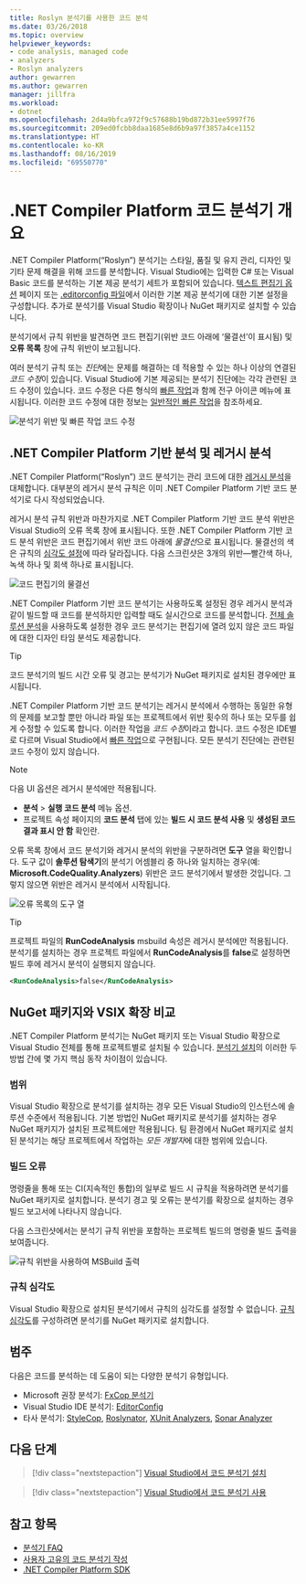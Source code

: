 ```yaml
---
title: Roslyn 분석기를 사용한 코드 분석
ms.date: 03/26/2018
ms.topic: overview
helpviewer_keywords:
- code analysis, managed code
- analyzers
- Roslyn analyzers
author: gewarren
ms.author: gewarren
manager: jillfra
ms.workload:
- dotnet
ms.openlocfilehash: 2d4a9bfca972f9c57688b19bd872b31ee5997f76
ms.sourcegitcommit: 209ed0fcbb8daa1685e8d6b9a97f3857a4ce1152
ms.translationtype: HT
ms.contentlocale: ko-KR
ms.lasthandoff: 08/16/2019
ms.locfileid: "69550770"
---
```

# <a name="overview-of-net-compiler-platform-code-analyzers"></a>.NET Compiler Platform 코드 분석기 개요

.NET Compiler Platform(“Roslyn”) 분석기는 스타일, 품질 및 유지 관리, 디자인 및 기타 문제 해결을 위해 코드를 분석합니다. Visual Studio에는 입력한 C# 또는 Visual Basic 코드를 분석하는 기본 제공 분석기 세트가 포함되어 있습니다. [텍스트 편집기 옵션](../ide/code-styles-and-code-cleanup.md) 페이지 또는 [.editorconfig 파일](../ide/editorconfig-code-style-settings-reference.md)에서 이러한 기본 제공 분석기에 대한 기본 설정을 구성합니다. 추가로 분석기를 Visual Studio 확장이나 NuGet 패키지로 설치할 수 있습니다.

분석기에서 규칙 위반을 발견하면 코드 편집기(위반 코드 아래에 ‘물결선’이 표시됨) 및 **오류 목록** 창에 규칙 위반이 보고됩니다. 

여러 분석기 규칙 또는 *진단*에는 문제를 해결하는 데 적용할 수 있는 하나 이상의 연결된 *코드 수정*이 있습니다. Visual Studio에 기본 제공되는 분석기 진단에는 각각 관련된 코드 수정이 있습니다. 코드 수정은 다른 형식의 [빠른 작업](../ide/quick-actions.md)과 함께 전구 아이콘 메뉴에 표시됩니다. 이러한 코드 수정에 대한 정보는 [일반적인 빠른 작업](../ide/common-quick-actions.md)을 참조하세요.

![분석기 위반 및 빠른 작업 코드 수정](../code-quality/media/built-in-analyzer-code-fix.png)

## <a name="net-compiler-platform-based-analysis-versus-legacy-analysis"></a>.NET Compiler Platform 기반 분석 및 레거시 분석

.NET Compiler Platform(“Roslyn”) 코드 분석기는 관리 코드에 대한 [레거시 분석](../code-quality/code-analysis-for-managed-code-overview.md)을 대체합니다. 대부분의 레거시 분석 규칙은 이미 .NET Compiler Platform 기반 코드 분석기로 다시 작성되었습니다.

레거시 분석 규칙 위반과 마찬가지로 .NET Compiler Platform 기반 코드 분석 위반은 Visual Studio의 오류 목록 창에 표시됩니다. 또한 .NET Compiler Platform 기반 코드 분석 위반은 코드 편집기에서 위반 코드 아래에 *물결선*으로 표시됩니다. 물결선의 색은 규칙의 [심각도 설정](../code-quality/use-roslyn-analyzers.md#rule-severity)에 따라 달라집니다. 다음 스크린샷은 3개의 위반&mdash;빨간색 하나, 녹색 하나 및 회색 하나로 표시됩니다.

![코드 편집기의 물결선](media/diagnostics-severity-colors.png)

.NET Compiler Platform 기반 코드 분석기는 사용하도록 설정된 경우 레거시 분석과 같이 빌드할 때 코드를 분석하지만 입력할 때도 실시간으로 코드를 분석합니다. [전체 솔루션 분석](../code-quality/how-to-enable-and-disable-full-solution-analysis-for-managed-code.md#to-toggle-full-solution-analysis)을 사용하도록 설정한 경우 코드 분석기는 편집기에 열려 있지 않은 코드 파일에 대한 디자인 타임 분석도 제공합니다.

> [!TIP]
> 코드 분석기의 빌드 시간 오류 및 경고는 분석기가 NuGet 패키지로 설치된 경우에만 표시됩니다.

.NET Compiler Platform 기반 코드 분석기는 레거시 분석에서 수행하는 동일한 유형의 문제를 보고할 뿐만 아니라 파일 또는 프로젝트에서 위반 횟수의 하나 또는 모두를 쉽게 수정할 수 있도록 합니다. 이러한 작업을 *코드 수정*이라고 합니다. 코드 수정은 IDE별로 다르며 Visual Studio에서 [빠른 작업](../ide/quick-actions.md)으로 구현됩니다. 모든 분석기 진단에는 관련된 코드 수정이 있지 않습니다.

> [!NOTE]
> 다음 UI 옵션은 레거시 분석에만 적용됩니다.
>
> - **분석** > **실행 코드 분석** 메뉴 옵션.
> - 프로젝트 속성 페이지의 **코드 분석** 탭에 있는 **빌드 시 코드 분석 사용** 및 **생성된 코드 결과 표시 안 함** 확인란.

오류 목록 창에서 코드 분석기와 레거시 분석의 위반을 구분하려면 **도구** 열을 확인합니다. 도구 값이 **솔루션 탐색기**의 분석기 어셈블리 중 하나와 일치하는 경우(예: **Microsoft.CodeQuality.Analyzers**) 위반은 코드 분석기에서 발생한 것입니다. 그렇지 않으면 위반은 레거시 분석에서 시작됩니다.

![오류 목록의 도구 열](media/code-analysis-tool-in-error-list.png)

> [!TIP]
> 프로젝트 파일의 **RunCodeAnalysis** msbuild 속성은 레거시 분석에만 적용됩니다. 분석기를 설치하는 경우 프로젝트 파일에서 **RunCodeAnalysis**를 **false**로 설정하면 빌드 후에 레거시 분석이 실행되지 않습니다.
>
> ```xml
> <RunCodeAnalysis>false</RunCodeAnalysis>
> ```

## <a name="nuget-package-versus-vsix-extension"></a>NuGet 패키지와 VSIX 확장 비교

.NET Compiler Platform 분석기는 NuGet 패키지 또는 Visual Studio 확장으로 Visual Studio 전체를 통해 프로젝트별로 설치될 수 있습니다. [분석기 설치](../code-quality/install-roslyn-analyzers.md)의 이러한 두 방법 간에 몇 가지 핵심 동작 차이점이 있습니다.

### <a name="scope"></a>범위

Visual Studio 확장으로 분석기를 설치하는 경우 모든 Visual Studio의 인스턴스에 솔루션 수준에서 적용됩니다. 기본 방법인 NuGet 패키지로 분석기를 설치하는 경우 NuGet 패키지가 설치된 프로젝트에만 적용됩니다. 팀 환경에서 NuGet 패키지로 설치된 분석기는 해당 프로젝트에서 작업하는 *모든 개발자*에 대한 범위에 있습니다.

### <a name="build-errors"></a>빌드 오류

명령줄을 통해 또는 CI(지속적인 통합)의 일부로 빌드 시 규칙을 적용하려면 분석기를 NuGet 패키지로 설치합니다. 분석기 경고 및 오류는 분석기를 확장으로 설치하는 경우 빌드 보고서에 나타나지 않습니다.

다음 스크린샷에서는 분석기 규칙 위반을 포함하는 프로젝트 빌드의 명령줄 빌드 출력을 보여줍니다.

![규칙 위반을 사용하여 MSBuild 출력](media/command-line-build-analyzers.png)

### <a name="rule-severity"></a>규칙 심각도

Visual Studio 확장으로 설치된 분석기에서 규칙의 심각도를 설정할 수 없습니다. [규칙 심각도](../code-quality/use-roslyn-analyzers.md#rule-severity)를 구성하려면 분석기를 NuGet 패키지로 설치합니다.

## <a name="categories"></a>범주

다음은 코드를 분석하는 데 도움이 되는 다양한 분석기 유형입니다.

- Microsoft 권장 분석기: [FxCop 분석기](../code-quality/fxcop-analyzers.yml)
- Visual Studio IDE 분석기: [EditorConfig](../ide/code-styles-and-code-cleanup.md)
- 타사 분석기: [StyleCop](https://www.nuget.org/packages/StyleCop.Analyzers/), [Roslynator](https://www.nuget.org/packages/Roslynator/), [XUnit Analyzers](https://www.nuget.org/packages/xunit.analyzers/), [Sonar Analyzer](https://www.nuget.org/packages/SonarAnalyzer.CSharp/)

## <a name="next-steps"></a>다음 단계

> [!div class="nextstepaction"]
> [Visual Studio에서 코드 분석기 설치](../code-quality/install-roslyn-analyzers.md)

> [!div class="nextstepaction"]
> [Visual Studio에서 코드 분석기 사용](../code-quality/use-roslyn-analyzers.md)

## <a name="see-also"></a>참고 항목

- [분석기 FAQ](analyzers-faq.md)
- [사용자 고유의 코드 분석기 작성](../extensibility/getting-started-with-roslyn-analyzers.md)
- [.NET Compiler Platform SDK](/dotnet/csharp/roslyn-sdk/)
